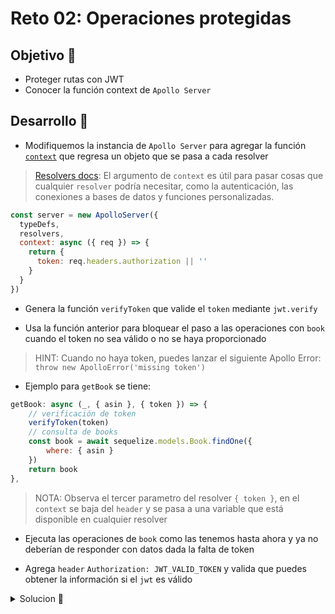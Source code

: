 # Reto 02: Operaciones protegidas

## Objetivo 🎯
 
* Proteger rutas con JWT
* Conocer la función context de `Apollo Server`

## Desarrollo 📝

* Modifiquemos la instancia de `Apollo Server` para agregar la función [`context`](https://www.apollographql.com/docs/apollo-server/api/apollo-server/#context) que regresa un objeto que se pasa a cada resolver

> [Resolvers docs](https://www.apollographql.com/docs/apollo-server/data/resolvers/#the-context-argument): El argumento de `context` es útil para pasar cosas que cualquier `resolver` podría necesitar, como la autenticación, las conexiones a bases de datos y funciones personalizadas.
```js
const server = new ApolloServer({
  typeDefs,
  resolvers,
  context: async ({ req }) => {
    return {
      token: req.headers.authorization || ''
    }
  }
})
```
* Genera la función `verifyToken` que valide el `token` mediante `jwt.verify`

* Usa la función anterior para bloquear el paso a las operaciones con `book` cuando el token no sea válido o no se haya proporcionado
> HINT: Cuando no haya token, puedes lanzar el siguiente Apollo Error: `throw new ApolloError('missing token')`

* Ejemplo para `getBook` se tiene:
```js
getBook: async (_, { asin }, { token }) => {
	// verificación de token
	verifyToken(token)
	// consulta de books
	const book = await sequelize.models.Book.findOne({
		where: { asin }
	})
	return book
},
```
> NOTA: Observa el tercer parametro del resolver `{ token }`, en el `context` se baja del `header` y se pasa a una variable que está disponible en cualquier resolver

* Ejecuta las operaciones de `book` como las tenemos hasta ahora y ya no deberían de responder con datos dada la falta de token

* Agrega `header` `Authorization: JWT_VALID_TOKEN` y valida que puedes obtener la información si el `jwt` es válido

<details>
	<summary>Solucion 🔖</summary>

Cuando tengas tu propuesta, puedes compararla con la que se propone en este directorio observando los siguientes puntos

* En la carpeta `src` está el código
* En la carpeta `client` las llamadas que pueden invocarse con la extensión `REST Client`
* En el archivo `package.json` se agregó el script de arranque
</details>
